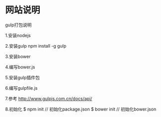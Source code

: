 # 网站说明
gulp打包说明

1.安装nodejs

2.安装gulp
npm install -g gulp

3.安装bower

4.编写bower.js

5.安装gulp插件包

6.编写gulpfile.js

7.参考
http://www.gulpjs.com.cn/docs/api/
	
8.初始化
$ npm init  // 初始化package.json
$ bower init // 初始化bower.json





